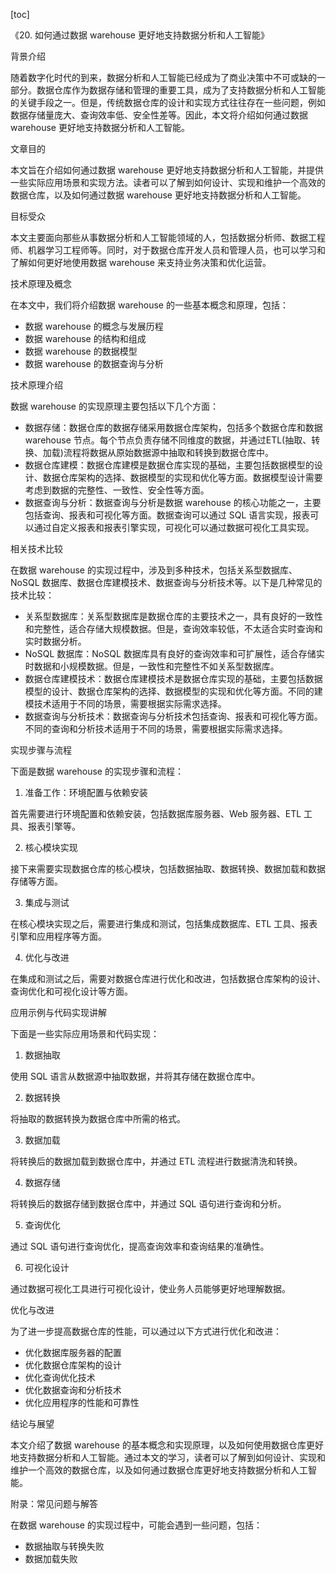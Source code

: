 
[toc]                    
                
                
《20. 如何通过数据 warehouse 更好地支持数据分析和人工智能》

背景介绍

随着数字化时代的到来，数据分析和人工智能已经成为了商业决策中不可或缺的一部分。数据仓库作为数据存储和管理的重要工具，成为了支持数据分析和人工智能的关键手段之一。但是，传统数据仓库的设计和实现方式往往存在一些问题，例如数据存储量庞大、查询效率低、安全性差等。因此，本文将介绍如何通过数据 warehouse 更好地支持数据分析和人工智能。

文章目的

本文旨在介绍如何通过数据 warehouse 更好地支持数据分析和人工智能，并提供一些实际应用场景和实现方法。读者可以了解到如何设计、实现和维护一个高效的数据仓库，以及如何通过数据 warehouse 更好地支持数据分析和人工智能。

目标受众

本文主要面向那些从事数据分析和人工智能领域的人，包括数据分析师、数据工程师、机器学习工程师等。同时，对于数据仓库开发人员和管理人员，也可以学习和了解如何更好地使用数据 warehouse 来支持业务决策和优化运营。

技术原理及概念

在本文中，我们将介绍数据 warehouse 的一些基本概念和原理，包括：

- 数据 warehouse 的概念与发展历程
- 数据 warehouse 的结构和组成
- 数据 warehouse 的数据模型
- 数据 warehouse 的数据查询与分析

技术原理介绍

数据 warehouse 的实现原理主要包括以下几个方面：

- 数据存储：数据仓库的数据存储采用数据仓库架构，包括多个数据仓库和数据 warehouse 节点。每个节点负责存储不同维度的数据，并通过ETL(抽取、转换、加载)流程将数据从原始数据源中抽取和转换到数据仓库中。
- 数据仓库建模：数据仓库建模是数据仓库实现的基础，主要包括数据模型的设计、数据仓库架构的选择、数据模型的实现和优化等方面。数据模型设计需要考虑到数据的完整性、一致性、安全性等方面。
- 数据查询与分析：数据查询与分析是数据 warehouse 的核心功能之一，主要包括查询、报表和可视化等方面。数据查询可以通过 SQL 语言实现，报表可以通过自定义报表和报表引擎实现，可视化可以通过数据可视化工具实现。

相关技术比较

在数据 warehouse 的实现过程中，涉及到多种技术，包括关系型数据库、NoSQL 数据库、数据仓库建模技术、数据查询与分析技术等。以下是几种常见的技术比较：

- 关系型数据库：关系型数据库是数据仓库的主要技术之一，具有良好的一致性和完整性，适合存储大规模数据。但是，查询效率较低，不太适合实时查询和实时数据分析。
- NoSQL 数据库：NoSQL 数据库具有良好的查询效率和可扩展性，适合存储实时数据和小规模数据。但是，一致性和完整性不如关系型数据库。
- 数据仓库建模技术：数据仓库建模技术是数据仓库实现的基础，主要包括数据模型的设计、数据仓库架构的选择、数据模型的实现和优化等方面。不同的建模技术适用于不同的场景，需要根据实际需求选择。
- 数据查询与分析技术：数据查询与分析技术包括查询、报表和可视化等方面。不同的查询和分析技术适用于不同的场景，需要根据实际需求选择。

实现步骤与流程

下面是数据 warehouse 的实现步骤和流程：

1. 准备工作：环境配置与依赖安装

首先需要进行环境配置和依赖安装，包括数据库服务器、Web 服务器、ETL 工具、报表引擎等。

2. 核心模块实现

接下来需要实现数据仓库的核心模块，包括数据抽取、数据转换、数据加载和数据存储等方面。

3. 集成与测试

在核心模块实现之后，需要进行集成和测试，包括集成数据库、ETL 工具、报表引擎和应用程序等方面。

4. 优化与改进

在集成和测试之后，需要对数据仓库进行优化和改进，包括数据仓库架构的设计、查询优化和可视化设计等方面。

应用示例与代码实现讲解

下面是一些实际应用场景和代码实现：

1. 数据抽取

使用 SQL 语言从数据源中抽取数据，并将其存储在数据仓库中。

2. 数据转换

将抽取的数据转换为数据仓库中所需的格式。

3. 数据加载

将转换后的数据加载到数据仓库中，并通过 ETL 流程进行数据清洗和转换。

4. 数据存储

将转换后的数据存储到数据仓库中，并通过 SQL 语句进行查询和分析。

5. 查询优化

通过 SQL 语句进行查询优化，提高查询效率和查询结果的准确性。

6. 可视化设计

通过数据可视化工具进行可视化设计，使业务人员能够更好地理解数据。

优化与改进

为了进一步提高数据仓库的性能，可以通过以下方式进行优化和改进：

- 优化数据库服务器的配置
- 优化数据仓库架构的设计
- 优化查询优化技术
- 优化数据查询和分析技术
- 优化应用程序的性能和可靠性

结论与展望

本文介绍了数据 warehouse 的基本概念和实现原理，以及如何使用数据仓库更好地支持数据分析和人工智能。通过本文的学习，读者可以了解到如何设计、实现和维护一个高效的数据仓库，以及如何通过数据仓库更好地支持数据分析和人工智能。



附录：常见问题与解答

在数据 warehouse 的实现过程中，可能会遇到一些问题，包括：

- 数据抽取与转换失败
- 数据加载失败

